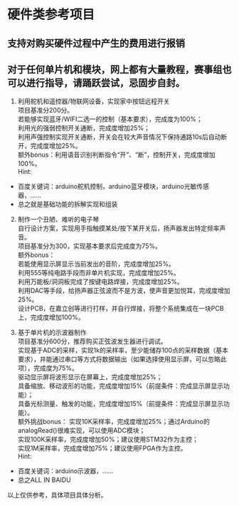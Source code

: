 # 硬件类参考项目 
## 支持对购买硬件过程中产生的费用进行报销
## 对于任何单片机和模块，网上都有大量教程，赛事组也可以进行指导，请踊跃尝试，忌固步自封。  
1. 利用舵机和遥控器/物联网设备，实现家中按钮远程开关  
项目基准分200分。  
若能够实现蓝牙/WIFI二选一的控制（基本要求），完成度为100%；  
利用光的强弱控制开关通断，完成度增加25%；  
利用声强控制实现开关通断，开关会在较大声音情况下保持通路10s后自动断开，完成度增加25%。   
额外bonus：利用语音识别判断指令“开”、“断”，控制开关，完成度增加100%。   
Hint:   
- 百度关键词：arduino舵机控制，arduino蓝牙模块，arduino光敏传感器，……
- 总之就是基础功能的拆解实现和组装    
      

2. 制作一个丑陋、难听的电子琴  
自行设计方案，实现用手指触摸某处/按下某开关后，扬声器发出特定频率声音。  
项目基准分为300，实现基本要求后完成度为75%。    
额外bonus：   
若能使用显示屏显示当前发出的音阶，完成度增加25%。  
利用555等纯电路手段而非单片机实现，完成度增加25%。  
利用万能板/洞洞板完成了按键电路焊接，完成度增加25%。  
利用DAC等手段，给扬声器正弦波而不是方波，使声音更加悦耳，完成度增加25%。  
设计PCB，在嘉立创等进行打样，并自行焊接，将整个系统集成在一块PCB上，完成度增加100%。    


3. 基于单片机的示波器制作  
项目基准分600分，推荐购买正弦波发生器进行调试。  
实现基于ADC的采样，实现1k的采样率，至少能储存100点的采样数据（基本要求），并能通过串口等方式将数据输出（如果选择使用显示屏，可以忽略此项），完成度为75%。  
驱动显示屏将波形显示在屏幕上，完成度增加25%；  
具备缩放、移动波形的功能，完成度增加15%（前提条件：完成显示屏显示功能）；   
具备光标测量、触发的功能，完成度增加15%（前提条件：完成显示屏显示功能）。  
额外挑战bonus：
实现10K采样率，完成度增加25%；通过Arduino的analogRead()很难实现，可以使用ADC模块；  
实现100K采样率，完成度增加50%；建议使用STM32作为主控；  
实现1M采样率，完成度增加75%；建议使用FPGA作为主控。  
Hint:    
- 百度关键词：arduino示波器，……     
- 总之ALL IN BAIDU   
     

以上仅供参考，具体项目具体分析。
